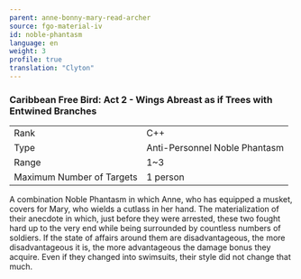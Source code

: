 ```yaml
---
parent: anne-bonny-mary-read-archer
source: fgo-material-iv
id: noble-phantasm
language: en
weight: 3
profile: true
translation: "Clyton"
---
```


### Caribbean Free Bird: Act 2 - Wings Abreast as if Trees with Entwined Branches

<table>
  <tr><td>Rank</td><td>C++</td></tr>
  <tr><td>Type</td><td>Anti-Personnel Noble Phantasm</td></tr>
  <tr><td>Range</td><td>1~3</td></tr>
  <tr><td>Maximum Number of Targets</td><td>1 person</td></tr>
</table>

A combination Noble Phantasm in which Anne, who has equipped a musket, covers for Mary, who wields a cutlass in her hand. The materialization of their anecdote in which, just before they were arrested, these two fought hard up to the very end while being surrounded by countless numbers of soldiers. If the state of affairs around them are disadvantageous, the more disadvantageous it is, the more advantageous the damage bonus they acquire. Even if they changed into swimsuits, their style did not change that much.
